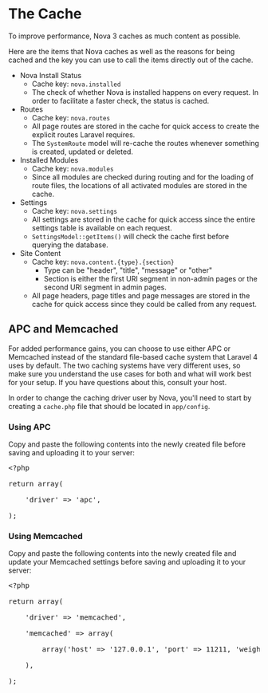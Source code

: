 # The Cache

To improve performance, Nova 3 caches as much content as possible.

Here are the items that Nova caches as well as the reasons for being cached and the key you can use to call the items directly out of the cache.

* Nova Install Status
	* Cache key: `nova.installed`
	* The check of whether Nova is installed happens on every request. In order to facilitate a faster check, the status is cached.
* Routes
	* Cache key: `nova.routes`
	* All page routes are stored in the cache for quick access to create the explicit routes Laravel requires.
	* The `SystemRoute` model will re-cache the routes whenever something is created, updated or deleted.
* Installed Modules
	* Cache key: `nova.modules`
	* Since all modules are checked during routing and for the loading of route files, the locations of all activated modules are stored in the cache.
* Settings
	* Cache key: `nova.settings`
	* All settings are stored in the cache for quick access since the entire settings table is available on each request.
	* `SettingsModel::getItems()` will check the cache first before querying the database.
* Site Content
	* Cache key: `nova.content.{type}.{section}`
		* Type can be "header", "title", "message" or "other"
		* Section is either the first URI segment in non-admin pages or the second URI segment in admin pages.
	* All page headers, page titles and page messages are stored in the cache for quick access since they could be called from any request.

## APC and Memcached

For added performance gains, you can choose to use either APC or Memcached instead of the standard file-based cache system that Laravel 4 uses by default. The two caching systems have very different uses, so make sure you understand the use cases for both and what will work best for your setup. If you have questions about this, consult your host.

In order to change the caching driver user by Nova, you'll need to start by creating a `cache.php` file that should be located in `app/config`.

### Using APC

Copy and paste the following contents into the newly created file before saving and uploading it to your server:

<pre>&lt;?php

return array(

	'driver' => 'apc',

);</pre>

### Using Memcached

Copy and paste the following contents into the newly created file and update your Memcached settings before saving and uploading it to your server:

<pre>&lt;?php

return array(

	'driver' => 'memcached',

	'memcached' => array(

		array('host' => '127.0.0.1', 'port' => 11211, 'weight' => 100),

	),

);</pre>